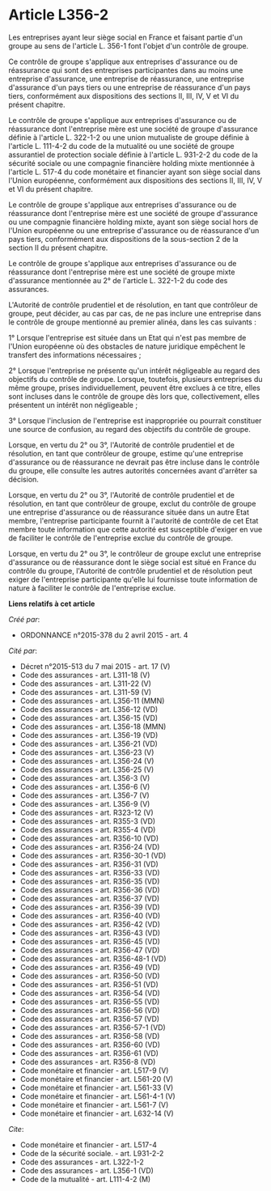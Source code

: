 # Article L356-2

Les entreprises ayant leur siège social en France et faisant partie d'un groupe au sens de l'article L. 356-1 font l'objet
d'un contrôle de groupe. 

Ce contrôle de groupe s'applique aux entreprises d'assurance ou de réassurance qui sont des entreprises participantes dans au
moins une entreprise d'assurance, une entreprise de réassurance, une entreprise d'assurance d'un pays tiers ou une entreprise
de réassurance d'un pays tiers, conformément aux dispositions des sections II, III, IV, V et VI du présent chapitre. 

Le contrôle de groupe s'applique aux entreprises d'assurance ou de réassurance dont l'entreprise mère est une société de
groupe d'assurance définie à l'article L. 322-1-2 ou une union mutualiste de groupe définie à l'article L. 111-4-2 du code de
la mutualité ou une société de groupe assurantiel de protection sociale définie à l'article L. 931-2-2 du code de la sécurité
sociale ou une compagnie financière holding mixte mentionnée à l'article L. 517-4 du code monétaire et financier ayant son
siège social dans l'Union européenne, conformément aux dispositions des sections II, III, IV, V et VI du présent chapitre. 

Le contrôle de groupe s'applique aux entreprises d'assurance ou de réassurance dont l'entreprise mère est une société de
groupe d'assurance ou une compagnie financière holding mixte, ayant son siège social hors de l'Union européenne ou une
entreprise d'assurance ou de réassurance d'un pays tiers, conformément aux dispositions de la sous-section 2 de la section II
du présent chapitre. 

Le contrôle de groupe s'applique aux entreprises d'assurance ou de réassurance dont l'entreprise mère est une société de
groupe mixte d'assurance mentionnée au 2° de l'article L. 322-1-2 du code des assurances. 

L'Autorité de contrôle prudentiel et de résolution, en tant que contrôleur de groupe, peut décider, au cas par cas, de ne pas
inclure une entreprise dans le contrôle de groupe mentionné au premier alinéa, dans les cas suivants : 

1° Lorsque l'entreprise est située dans un Etat qui n'est pas membre de l'Union européenne où des obstacles de nature
juridique empêchent le transfert des informations nécessaires ; 

2° Lorsque l'entreprise ne présente qu'un intérêt négligeable au regard des objectifs du contrôle de groupe. Lorsque,
toutefois, plusieurs entreprises du même groupe, prises individuellement, peuvent être exclues à ce titre, elles sont
incluses dans le contrôle de groupe dès lors que, collectivement, elles présentent un intérêt non négligeable ; 

3° Lorsque l'inclusion de l'entreprise est inappropriée ou pourrait constituer une source de confusion, au regard des
objectifs du contrôle de groupe. 

Lorsque, en vertu du 2° ou 3°, l'Autorité de contrôle prudentiel et de résolution, en tant que contrôleur de groupe, estime
qu'une entreprise d'assurance ou de réassurance ne devrait pas être incluse dans le contrôle du groupe, elle consulte les
autres autorités concernées avant d'arrêter sa décision. 

Lorsque, en vertu du 2° ou 3°, l'Autorité de contrôle prudentiel et de résolution, en tant que contrôleur de groupe, exclut
du contrôle de groupe une entreprise d'assurance ou de réassurance située dans un autre Etat membre, l'entreprise
participante fournit à l'autorité de contrôle de cet Etat membre toute information que cette autorité est susceptible
d'exiger en vue de faciliter le contrôle de l'entreprise exclue du contrôle de groupe. 

Lorsque, en vertu du 2° ou 3°, le contrôleur de groupe exclut une entreprise d'assurance ou de réassurance dont le siège
social est situé en France du contrôle du groupe, l'Autorité de contrôle prudentiel et de résolution peut exiger de
l'entreprise participante qu'elle lui fournisse toute information de nature à faciliter le contrôle de l'entreprise exclue.

**Liens relatifs à cet article**

_Créé par_:

  - ORDONNANCE n°2015-378 du 2 avril 2015 - art. 4

_Cité par_:

  - Décret n°2015-513 du 7 mai 2015 - art. 17 (V)
  - Code des assurances - art. L311-18 (V)
  - Code des assurances - art. L311-22 (V)
  - Code des assurances - art. L311-59 (V)
  - Code des assurances - art. L356-11 (MMN)
  - Code des assurances - art. L356-12 (VD)
  - Code des assurances - art. L356-15 (VD)
  - Code des assurances - art. L356-18 (MMN)
  - Code des assurances - art. L356-19 (VD)
  - Code des assurances - art. L356-21 (VD)
  - Code des assurances - art. L356-23 (V)
  - Code des assurances - art. L356-24 (V)
  - Code des assurances - art. L356-25 (V)
  - Code des assurances - art. L356-3 (V)
  - Code des assurances - art. L356-6 (V)
  - Code des assurances - art. L356-7 (V)
  - Code des assurances - art. L356-9 (V)
  - Code des assurances - art. R323-12 (V)
  - Code des assurances - art. R355-3 (VD)
  - Code des assurances - art. R355-4 (VD)
  - Code des assurances - art. R356-10 (VD)
  - Code des assurances - art. R356-24 (VD)
  - Code des assurances - art. R356-30-1 (VD)
  - Code des assurances - art. R356-31 (VD)
  - Code des assurances - art. R356-33 (VD)
  - Code des assurances - art. R356-35 (VD)
  - Code des assurances - art. R356-36 (VD)
  - Code des assurances - art. R356-37 (VD)
  - Code des assurances - art. R356-39 (VD)
  - Code des assurances - art. R356-40 (VD)
  - Code des assurances - art. R356-42 (VD)
  - Code des assurances - art. R356-43 (VD)
  - Code des assurances - art. R356-45 (VD)
  - Code des assurances - art. R356-47 (VD)
  - Code des assurances - art. R356-48-1 (VD)
  - Code des assurances - art. R356-49 (VD)
  - Code des assurances - art. R356-50 (VD)
  - Code des assurances - art. R356-51 (VD)
  - Code des assurances - art. R356-54 (VD)
  - Code des assurances - art. R356-55 (VD)
  - Code des assurances - art. R356-56 (VD)
  - Code des assurances - art. R356-57 (VD)
  - Code des assurances - art. R356-57-1 (VD)
  - Code des assurances - art. R356-58 (VD)
  - Code des assurances - art. R356-60 (VD)
  - Code des assurances - art. R356-61 (VD)
  - Code des assurances - art. R356-8 (VD)
  - Code monétaire et financier - art. L517-9 (V)
  - Code monétaire et financier - art. L561-20 (V)
  - Code monétaire et financier - art. L561-33 (V)
  - Code monétaire et financier - art. L561-4-1 (V)
  - Code monétaire et financier - art. L561-7 (V)
  - Code monétaire et financier - art. L632-14 (V)

_Cite_:

  - Code monétaire et financier - art. L517-4
  - Code de la sécurité sociale. - art. L931-2-2
  - Code des assurances - art. L322-1-2
  - Code des assurances - art. L356-1 (VD)
  - Code de la mutualité - art. L111-4-2 (M)
